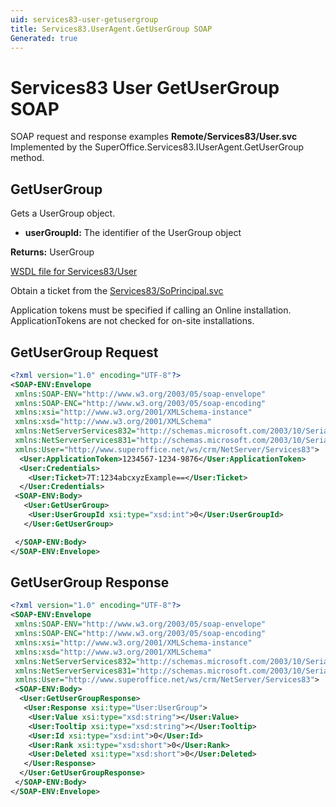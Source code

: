 ```yaml
---
uid: services83-user-getusergroup
title: Services83.UserAgent.GetUserGroup SOAP
Generated: true
---
```


# Services83 User GetUserGroup SOAP

SOAP request and response examples **Remote/Services83/User.svc**
Implemented by the <see cref="M:SuperOffice.Services83.IUserAgent.GetUserGroup">SuperOffice.Services83.IUserAgent.GetUserGroup</see> method.

## GetUserGroup

Gets a UserGroup object.

* **userGroupId:** The identifier of the UserGroup object

**Returns:** UserGroup


[WSDL file for Services83/User](../Services83-User.md)

Obtain a ticket from the [Services83/SoPrincipal.svc](../SoPrincipal/index.md)

Application tokens must be specified if calling an Online installation. ApplicationTokens are not checked for on-site installations.

## GetUserGroup Request

```xml
<?xml version="1.0" encoding="UTF-8"?>
<SOAP-ENV:Envelope
 xmlns:SOAP-ENV="http://www.w3.org/2003/05/soap-envelope"
 xmlns:SOAP-ENC="http://www.w3.org/2003/05/soap-encoding"
 xmlns:xsi="http://www.w3.org/2001/XMLSchema-instance"
 xmlns:xsd="http://www.w3.org/2001/XMLSchema"
 xmlns:NetServerServices832="http://schemas.microsoft.com/2003/10/Serialization/Arrays"
 xmlns:NetServerServices831="http://schemas.microsoft.com/2003/10/Serialization/"
 xmlns:User="http://www.superoffice.net/ws/crm/NetServer/Services83">
  <User:ApplicationToken>1234567-1234-9876</User:ApplicationToken>
  <User:Credentials>
    <User:Ticket>7T:1234abcxyzExample==</User:Ticket>
  </User:Credentials>
 <SOAP-ENV:Body>
   <User:GetUserGroup>
    <User:UserGroupId xsi:type="xsd:int">0</User:UserGroupId>
   </User:GetUserGroup>

 </SOAP-ENV:Body>
</SOAP-ENV:Envelope>

```


## GetUserGroup Response

```xml
<?xml version="1.0" encoding="UTF-8"?>
<SOAP-ENV:Envelope
 xmlns:SOAP-ENV="http://www.w3.org/2003/05/soap-envelope"
 xmlns:SOAP-ENC="http://www.w3.org/2003/05/soap-encoding"
 xmlns:xsi="http://www.w3.org/2001/XMLSchema-instance"
 xmlns:xsd="http://www.w3.org/2001/XMLSchema"
 xmlns:NetServerServices832="http://schemas.microsoft.com/2003/10/Serialization/Arrays"
 xmlns:NetServerServices831="http://schemas.microsoft.com/2003/10/Serialization/"
 xmlns:User="http://www.superoffice.net/ws/crm/NetServer/Services83">
 <SOAP-ENV:Body>
  <User:GetUserGroupResponse>
   <User:Response xsi:type="User:UserGroup">
    <User:Value xsi:type="xsd:string"></User:Value>
    <User:Tooltip xsi:type="xsd:string"></User:Tooltip>
    <User:Id xsi:type="xsd:int">0</User:Id>
    <User:Rank xsi:type="xsd:short">0</User:Rank>
    <User:Deleted xsi:type="xsd:short">0</User:Deleted>
   </User:Response>
  </User:GetUserGroupResponse>
 </SOAP-ENV:Body>
</SOAP-ENV:Envelope>

```

